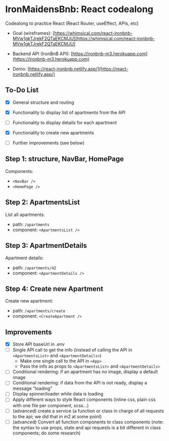 # IronMaidensBnb: React codealong


Codealong to practice React (React Router, useEffect, APIs, etc)

- Goal (wireframes): [https://whimsical.com/react-ironbnb-MVw1gkTJrekF2QTaEKCMJU](https://whimsical.com/react-ironbnb-MVw1gkTJrekF2QTaEKCMJU)

- Backend API (IronBnB API): [https://ironbnb-m3.herokuapp.com](https://ironbnb-m3.herokuapp.com)

- Demo: [https://react-ironbnb.netlify.app/](https://react-ironbnb.netlify.app/)



## To-Do List

- [x] General structure and routing
- [x] Functionality to display list of apartments from the API
- [ ] Functionality to display details for each apartment
- [x] Functionality to create new apartments
- [ ] Further improvements (see below)


## Step 1: structure, NavBar, HomePage

Components:
- `<NavBar />`
- `<HomePage />`


## Step 2: ApartmentsList

List all apartments:
- path: `/apartments`
- component: `<ApartmentsList />`



## Step 3: ApartmentDetails

Apartment details:
- path: `/apartments/42`
- component: `<ApartmentDetails />`


## Step 4: Create new Apartment

Create new apartment:
- path: `/apartments/create`
- component: `<CreateApartment />`


## Improvements

- [x] Store API baseUrl in .env
- [ ] Single API call to get the info (instead of calling the API in `<ApartmentsList>` and `<ApartmentDetails>`)
  - Make one single call to the API in `<App>`
  - Pass the info as props to `<ApartmentsList>` and `<ApartmentDetails>`
- [ ] Conditional rendering: if an apartment has no image, display a default image
- [ ] Conditional rendering: if data from the API is not ready, display a message "loading"
- [ ] Display spinner/loader while data is loading
- [ ] Apply different ways to style React components (inline css, plain css with one file per component, scss...)
- [ ] (advanced) create a service (a function or class in charge of all requests to the api; we did that in m2 at some point)
- [ ] (advanced) Convert all function components to class components (note: the syntax to use props, state and api requests is a bit different in class components; do some research)
